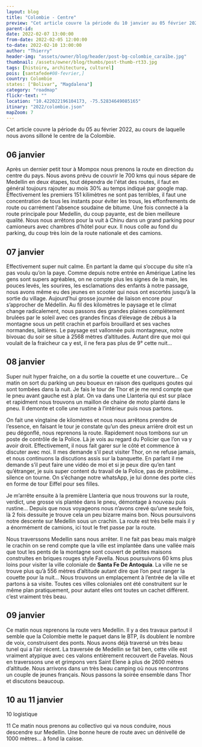 ```yaml
---
layout: blog
title: "Colombie - Centre"
preview: "Cet article couvre la période du 10 janvier au 05 février 2022, au cours de laquelle nous sommes revenus en Colombie après cette période folle de Covid, avons remis..."
parent-id:
date: 2022-02-07 13:00:00
from-date: 2022-02-05 12:00:00
to-date: 2022-02-10 13:00:00
author: "Thierry"
header-img: "assets/owner/blog/header/post-bg-colombie_caraïbe.jpg"
thumbnail: /assets/owner/blog/thumbs/post-thumb-rt33.jpg
tags: [histoire, architecture, culturel]
pois: [santafede#08-fevrier,]
country: Colombie
states: ["Bolivar", "Magdalena"]
category: "roadmap"
flickr-text: ""
location: "10.422022196104173, -75.52834649085165"
itinary: "2022/colombie.json"
mapZoom: 7
---
```


Cet article couvre la période du 05 au  février 2022, au cours de laquelle nous avons silloné le centre de la Colombie.

## 06 janvier

Après un dernier petit tour à Mompox nous prenons la route en direction du centre du pays. Nous avons prévu de couvrir le 700 kms qui nous sépare de Medellin en deux étapes, tout dépendra de l'état des routes, il faut en général toujours rajouter au mois 30% au temps indiqué par google map. Effectivement les premiers 151 kilimètres ne sont pas terribles, il faut une concentration de tous les instants pour éviter les trous, les effonfrements de route ou carrément l'absence soudaine de bitume. Une fois connecté à la route principale pour Medellin, du coup payante, est de bien meilleure qualité. Nous nous arrêtons pour la vuit à Chinu dans un grand parking pour camioneurs avec chambres d'hôtel pour eux. Il nous colle au fond du parking, du coup très loin de la route nationale et des camions.

## 07 janvier

Effectivement super nuit calme. En partant la dame qui s’occupe du site n’a pas voulu qu’on la paye. Comme depuis notre entrée en Amérique Latine les gens sont supers agréables, on ne compte plus les signes de la main, les pouces levés, les sourires, les esclamations des enfants à notre passage, nous avons même eu des jeunes en scooter qui nous ont escortés jusqu’à la sortie du village.
Aujourd’hui grosse journée de liaison encore pour s’approcher de Médellin. Au fil des kilomètres le paysage et le climat change radicalement, nous passons des grandes plaines complétement brulées par le soleil avec ces grandes fincas d’élevage de zébus à la montagne sous un petit crachin et parfois brouillard et ses vaches normandes, laitières. Le paysage est vallonnée puis montagneux, notre bivouac du soir se situe à 2568 mètres d’altitudes. Autant dire que moi qui voulait de la fraicheur ca y est, il ne fera pas plus de 9° cette nuit…

## 08 janvier

Super nuit hyper fraiche, on a du sortie la couette et une couverture... Ce matin on sort du parking un peu boueux en raison des quelques goutes qui sont tombées dans la nuit. Je fais le tour de Thor et je me rend compte que le pneu avant gauche est à plat. On va dans une Llanteria qui est sur place et rapidment nous trouvons un maillon de chaine de moto planté dans le pneu. Il demonte et colle une rustine à l’intérieur puis nous partons. 


On fait une vingtaine de kilomètres et nous nous arrêtons prendre de l’essence, en faisant le tour je constate qu’un des pneux arrière droit est un peu dégonflé, nous reprenons la route. Rapidement nous tombons sur un poste de contrôle de la Police. Là je vois au regard du Policier que l’on va y avoir droit. Effectivement, il nous fait garer sur le côté et commence à discuter avec moi. Il mes demande s’il peut visiter Thor, on ne refuse jamais, et nous continuons la discutions assis sur la banquette. En parlant il me demande s’il peut faire une vidéo de moi et si je peux dire qu’en tant qu’étranger, je suis super content du travail de la Police, pas de problème… silence on tourne. On s’échange notre whatsApp, je lui donne des porte clés en forme de tour Eiffel pour ses filles.

Je m’arrête ensuite à la première Llanteria que nous trouvons sur la route, verdict, une grosse vis plantée dans le pneu, démontage à nouveau puis rustine… Depuis que nous voyageons nous n’avons crevé qu’une seule fois, là 2 fois dessuite je trouve cela un peu bizarre mains bon. Nous poursuivons notre descente sur Medellin sous un crachin. La route est très belle mais il y a énormément de camions, ici tout le fret passe par la route.

Nous traverssons Medellin sans nous arrêter. Il ne fait pas beau mais malgrè le crachin on se rend compte que la ville est implantée dans une vallée mais que tout les pents de la montagne sont couvert de petites maisons construites en briques rouges style Favella. Nous poursuivons 60 kms plus loins pour visiter la ville coloniale de **Santa Fe De Antoquia**. La ville ne se trouve plus qu’à 556 mètres d’altitude autant dire que l’on peut ranger la couette pour la nuit… Nous trouvons un emplaçement à l’entrée de la ville et partons à sa visite. Toutes ces villes coloniales ont été construitent sur le même plan pratiquement, pour autant elles ont toutes un cachet différent. c’est vraiment très beau.





## 09 janvier

Ce matin nous reprenons la route vers Medellin. 
Il y a des travaux partout il semble que la Colombie mette le paquet dans le BTP, ils doublent le nombre de voix, construisent des ponts. 
Nous avons déjà traversé un très beau tunel qui a l’air récent.
La traversée de Medellin se fait ben, cette ville est vraiment atypique avec ces valons entièrement recouvert de Favelas.
Nous en traverssons une et grimpons vers Saint Elene à plus de 2600 mètres d’altitude.
Nous arrivons dans un très beau camping où nous rencontrons un couple de jeunes français. Nous passons la soirée ensemble dans Thor et discutons beaucoup.

## 10 au 11 janvier

10 logistique

11 Ce matin nous prenons au collectivo qui va nous conduire, nous descendre sur Medellin. Une bonne heure de route avec un dénivellé de 1000 mètres... à fond la caisse.
